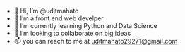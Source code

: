 - 👋 Hi, I’m @uditmahato
- 👀 I’m a front end web develper
- 🌱 I’m currently learning Python and Data Science
- 💞️ I’m looking to collaborate on big ideas
- 📫 you can reach to me at uditmahato29271@gmail.com

<!---
uditmahato/uditmahato is a ✨ special ✨ repository because its `README.md` (this file) appears on your GitHub profile.
You can click the Preview link to take a look at your changes.
--->
